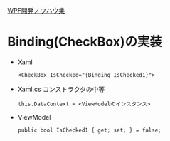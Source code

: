 [WPF開発ノウハウ集](../index.md)
# Binding(CheckBox)の実装

- Xaml
    ```
    <CheckBox IsChecked="{Binding IsChecked1}">
    ```

- Xaml.cs
コンストラクタの中等
    ```
    this.DataContext = <ViewModelのインスタンス>
    ```

- ViewModel
    ```
    public bool IsChecked1 { get; set; } = false;
    ```
